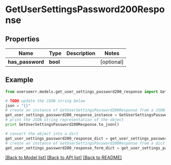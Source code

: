 # GetUserSettingsPassword200Response


## Properties
Name | Type | Description | Notes
------------ | ------------- | ------------- | -------------
**has_password** | **bool** |  | [optional] 

## Example

```python
from overseerr.models.get_user_settings_password200_response import GetUserSettingsPassword200Response

# TODO update the JSON string below
json = "{}"
# create an instance of GetUserSettingsPassword200Response from a JSON string
get_user_settings_password200_response_instance = GetUserSettingsPassword200Response.from_json(json)
# print the JSON string representation of the object
print GetUserSettingsPassword200Response.to_json()

# convert the object into a dict
get_user_settings_password200_response_dict = get_user_settings_password200_response_instance.to_dict()
# create an instance of GetUserSettingsPassword200Response from a dict
get_user_settings_password200_response_form_dict = get_user_settings_password200_response.from_dict(get_user_settings_password200_response_dict)
```
[[Back to Model list]](../README.md#documentation-for-models) [[Back to API list]](../README.md#documentation-for-api-endpoints) [[Back to README]](../README.md)


